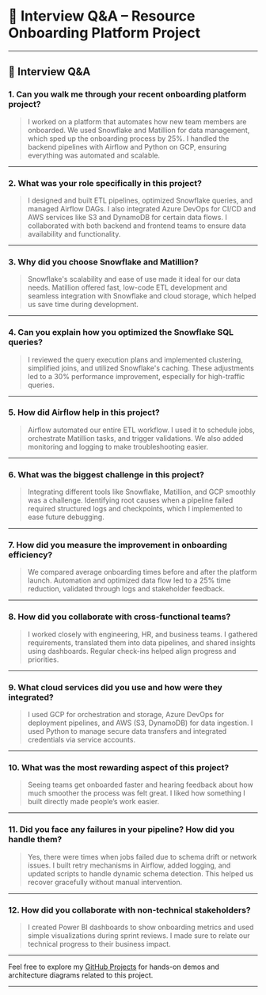 # 🧠 Interview Q&A – Resource Onboarding Platform Project

---

## 💬 Interview Q&A

### 1. Can you walk me through your recent onboarding platform project?
> I worked on a platform that automates how new team members are onboarded. We used Snowflake and Matillion for data management, which sped up the onboarding process by 25%. I handled the backend pipelines with Airflow and Python on GCP, ensuring everything was automated and scalable.

---

### 2. What was your role specifically in this project?
> I designed and built ETL pipelines, optimized Snowflake queries, and managed Airflow DAGs. I also integrated Azure DevOps for CI/CD and AWS services like S3 and DynamoDB for certain data flows. I collaborated with both backend and frontend teams to ensure data availability and functionality.

---

### 3. Why did you choose Snowflake and Matillion?
> Snowflake's scalability and ease of use made it ideal for our data needs. Matillion offered fast, low-code ETL development and seamless integration with Snowflake and cloud storage, which helped us save time during development.

---

### 4. Can you explain how you optimized the Snowflake SQL queries?
> I reviewed the query execution plans and implemented clustering, simplified joins, and utilized Snowflake's caching. These adjustments led to a 30% performance improvement, especially for high-traffic queries.

---

### 5. How did Airflow help in this project?
> Airflow automated our entire ETL workflow. I used it to schedule jobs, orchestrate Matillion tasks, and trigger validations. We also added monitoring and logging to make troubleshooting easier.

---

### 6. What was the biggest challenge in this project?
> Integrating different tools like Snowflake, Matillion, and GCP smoothly was a challenge. Identifying root causes when a pipeline failed required structured logs and checkpoints, which I implemented to ease future debugging.

---

### 7. How did you measure the improvement in onboarding efficiency?
> We compared average onboarding times before and after the platform launch. Automation and optimized data flow led to a 25% time reduction, validated through logs and stakeholder feedback.

---

### 8. How did you collaborate with cross-functional teams?
> I worked closely with engineering, HR, and business teams. I gathered requirements, translated them into data pipelines, and shared insights using dashboards. Regular check-ins helped align progress and priorities.

---

### 9. What cloud services did you use and how were they integrated?
> I used GCP for orchestration and storage, Azure DevOps for deployment pipelines, and AWS (S3, DynamoDB) for data ingestion. I used Python to manage secure data transfers and integrated credentials via service accounts.

---

### 10. What was the most rewarding aspect of this project?
> Seeing teams get onboarded faster and hearing feedback about how much smoother the process was felt great. I liked how something I built directly made people’s work easier.

---

### 11. Did you face any failures in your pipeline? How did you handle them?
> Yes, there were times when jobs failed due to schema drift or network issues. I built retry mechanisms in Airflow, added logging, and updated scripts to handle dynamic schema detection. This helped us recover gracefully without manual intervention.

---

### 12. How did you collaborate with non-technical stakeholders?
> I created Power BI dashboards to show onboarding metrics and used simple visualizations during sprint reviews. I made sure to relate our technical progress to their business impact.

---

Feel free to explore my [GitHub Projects](https://github.com/) for hands-on demos and architecture diagrams related to this project.

---
